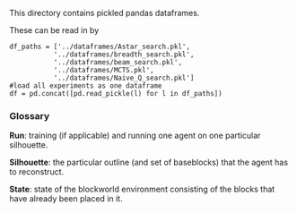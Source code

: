 This directory contains pickled pandas dataframes.

These can be read in by 

```
df_paths = ['../dataframes/Astar_search.pkl',
           '../dataframes/breadth_search.pkl',
           '../dataframes/beam_search.pkl',
           '../dataframes/MCTS.pkl',
           '../dataframes/Naive_Q_search.pkl']
#load all experiments as one dataframe
df = pd.concat([pd.read_pickle(l) for l in df_paths])
```

### Glossary

**Run**: training (if applicable) and running one agent on one particular silhouette.

**Silhouette**: the particular outline (and set of baseblocks) that the agent has to reconstruct.

**State**: state of the blockworld environment consisting of the blocks that have already been placed in it.
